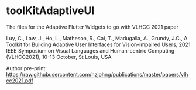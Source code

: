 # toolKitAdaptiveUI

The files for the Adaptive Flutter Widgets to go with VLHCC 2021 paper

Luy, C., Law, J., Ho, L., Matheson, R., Cai, T., Madugalla, A., Grundy, J.C., A Toolkit for Building Adaptive User Interfaces for Vision-impaired Users, 2021 IEEE Symposium  on Visual Languages and Human-centric Computing (VLHCC2021), 10-13 October, St Louis, USA 

Author pre-print:  https://raw.githubusercontent.com/nzjohng/publications/master/papers/vlhcc2021.pdf

